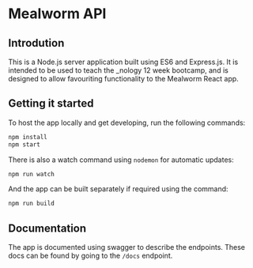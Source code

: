 # Mealworm API

## Introdution

This is a Node.js server application built using ES6 and Express.js. It is intended to be used to teach the _nology 12 week bootcamp, and is designed to allow favouriting functionality to the Mealworm React app.

## Getting it started

To host the app locally and get developing, run the following commands: 

```bash
npm install
npm start
```

There is also a watch command using `nodemon` for automatic updates:

```bash
npm run watch
```

And the app can be built separately if required using the command: 

```bash
npm run build
```

## Documentation

The app is documented using swagger to describe the endpoints. These docs can be found by going to the `/docs` endpoint.